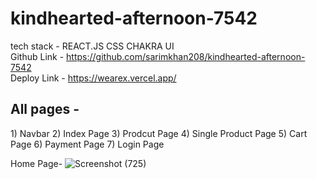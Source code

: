 # kindhearted-afternoon-7542
tech stack - REACT.JS CSS CHAKRA UI <br/>
Github Link - https://github.com/sarimkhan208/kindhearted-afternoon-7542  <br/>
Deploy Link - https://wearex.vercel.app/  <br/>

<h2>All pages -</h2> 
1) Navbar
2) Index Page
3) Prodcut Page
4) Single Product Page
5) Cart Page
6) Payment Page
7) Login Page

Home Page-
![Screenshot (725)](https://user-images.githubusercontent.com/103326809/221513879-5cf6bce7-5852-472b-902c-09c970e80b4f.png)
